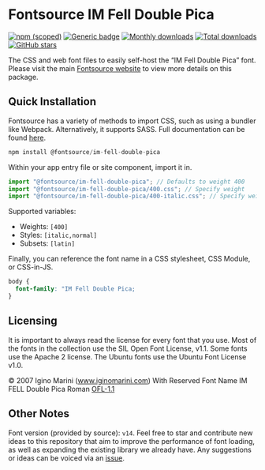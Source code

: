 # Fontsource IM Fell Double Pica

[![npm (scoped)](https://img.shields.io/npm/v/@fontsource/im-fell-double-pica?color=brightgreen)](https://www.npmjs.com/package/@fontsource/im-fell-double-pica) [![Generic badge](https://img.shields.io/badge/fontsource-passing-brightgreen)](https://github.com/fontsource/fontsource) [![Monthly downloads](https://badgen.net/npm/dm/@fontsource/im-fell-double-pica)](https://github.com/fontsource/fontsource) [![Total downloads](https://badgen.net/npm/dt/@fontsource/im-fell-double-pica)](https://github.com/fontsource/fontsource) [![GitHub stars](https://img.shields.io/github/stars/fontsource/fontsource.svg?style=social&label=Star)](https://github.com/fontsource/fontsource/stargazers)

The CSS and web font files to easily self-host the “IM Fell Double Pica” font. Please visit the main [Fontsource website](https://fontsource.org/fonts/im-fell-double-pica) to view more details on this package.

## Quick Installation

Fontsource has a variety of methods to import CSS, such as using a bundler like Webpack. Alternatively, it supports SASS. Full documentation can be found [here](https://fontsource.org/docs/introduction).

```javascript
npm install @fontsource/im-fell-double-pica
```

Within your app entry file or site component, import it in.

```javascript
import "@fontsource/im-fell-double-pica"; // Defaults to weight 400
import "@fontsource/im-fell-double-pica/400.css"; // Specify weight
import "@fontsource/im-fell-double-pica/400-italic.css"; // Specify weight and style

```

Supported variables:
- Weights: `[400]`
- Styles: `[italic,normal]`
- Subsets: `[latin]`

Finally, you can reference the font name in a CSS stylesheet, CSS Module, or CSS-in-JS.

```css
body {
  font-family: "IM Fell Double Pica;
}
```

## Licensing
It is important to always read the license for every font that you use.
Most of the fonts in the collection use the SIL Open Font License, v1.1. Some fonts use the Apache 2 license. The Ubuntu fonts use the Ubuntu Font License v1.0.

© 2007 Igino Marini (www.iginomarini.com) With Reserved Font Name IM FELL Double Pica Roman
[OFL-1.1](http://scripts.sil.org/OFL)

## Other Notes
Font version (provided by source): `v14`.
Feel free to star and contribute new ideas to this repository that aim to improve the performance of font loading, as well as expanding the existing library we already have. Any suggestions or ideas can be voiced via an [issue](https://github.com/fontsource/fontsource/issues).